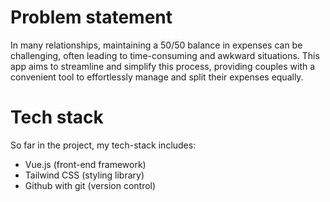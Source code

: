 # Problem statement
In many relationships, maintaining a 50/50 balance in expenses can be challenging, often leading to time-consuming and awkward situations. This app aims to streamline and simplify this process, providing couples with a convenient tool to effortlessly manage and split their expenses equally.

# Tech stack
So far in the project, my tech-stack includes:
- Vue.js (front-end framework)
- Tailwind CSS (styling library)
- Github with git (version control)
